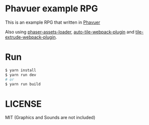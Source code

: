 # Phavuer example RPG

This is an example RPG that written in [Phavuer](https://github.com/laineus/phavuer)

Also using [phaser-assets-loader](https://github.com/laineus/phaser-assets-loader), [auto-tile-webpack-plugin](https://github.com/laineus/auto-tile-webpack-plugin) and [tile-extrude-webpack-plugin](https://github.com/laineus/tile-extrude-webpack-plugin).

# Run

```bash
$ yarn install
$ yarn run dev
# or
$ yarn run build
```

# LICENSE

MIT (Graphics and Sounds are not included)
